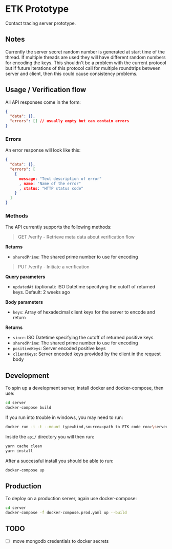 # ETK Prototype

Contact tracing server prototype.

## Notes

Currently the server secret random number is generated at start time of the
thread. If multiple threads are used they will have different random numbers
for encoding the keys. This shouldn't be a problem with the current protocol
but if future iterations of this protocol call for multiple roundtrips between
server and client, then this could cause consistency problems.

## Usage / Verification flow

All API responses come in the form:

```json
{
  "data": {},
  "errors": [] // usually empty but can contain errors
}
```

### Errors

An error response will look like this:

```json
{
  "data": {},
  "errors": [
    {
      message: "Text description of error"
      , name: "Name of the error"
      , status: "HTTP status code"
    }
  ]
}
```

### Methods

The API currently supports the following methods:

> GET /verify - Retrieve meta data about verification flow

**Returns**

- `sharedPrime`: The shared prime number to use for encoding

> PUT /verify - Initiate a verification

**Query parameters**

- `updatedAt` (optional): ISO Datetime specifying the cutoff of returned keys. Default: 2 weeks ago

**Body parameters**

- `keys`: Array of hexadecimal client keys for the server to encode and return

**Returns**

- `since`: ISO Datetime specifying the cutoff of returned positive keys
- `sharedPrime`: The shared prime number to use for encoding
- `positiveKeys`: Server encoded positive keys
- `clientKeys`: Server encoded keys provided by the client in the request body

## Development

To spin up a development server, install docker and docker-compose, then use:

```sh
cd server
docker-compose build
```

If you run into trouble in windows, you may need to run:

```sh
docker run -i -t --mount type=bind,source=<path to ETK code roo>\server\api,destination=/app server_api /bin/bash
```

Inside the `api/` directory you will then run:

```sh
yarn cache clean
yarn install
```

After a successful install you should be able to run:

```sh
docker-compose up
```

## Production

To deploy on a production server, again use docker-compose:

```sh
cd server
docker-compose -f docker-compose.prod.yaml up --build
```

## TODO

- [ ] move mongodb credentials to docker secrets

